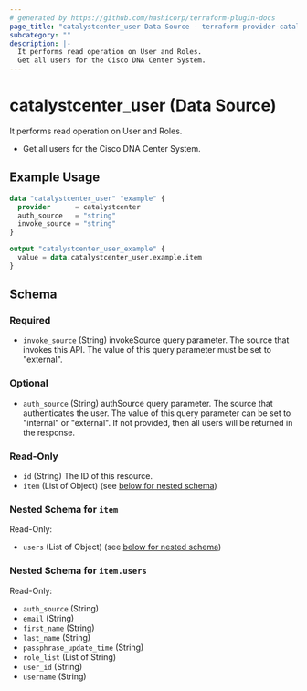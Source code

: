 ```yaml
---
# generated by https://github.com/hashicorp/terraform-plugin-docs
page_title: "catalystcenter_user Data Source - terraform-provider-catalystcenter"
subcategory: ""
description: |-
  It performs read operation on User and Roles.
  Get all users for the Cisco DNA Center System.
---
```


# catalystcenter_user (Data Source)

It performs read operation on User and Roles.

- Get all users for the Cisco DNA Center System.

## Example Usage

```terraform
data "catalystcenter_user" "example" {
  provider      = catalystcenter
  auth_source   = "string"
  invoke_source = "string"
}

output "catalystcenter_user_example" {
  value = data.catalystcenter_user.example.item
}
```

<!-- schema generated by tfplugindocs -->
## Schema

### Required

- `invoke_source` (String) invokeSource query parameter. The source that invokes this API. The value of this query parameter must be set to "external".

### Optional

- `auth_source` (String) authSource query parameter. The source that authenticates the user. The value of this query parameter can be set to "internal" or "external". If not provided, then all users will be returned in the response.

### Read-Only

- `id` (String) The ID of this resource.
- `item` (List of Object) (see [below for nested schema](#nestedatt--item))

<a id="nestedatt--item"></a>
### Nested Schema for `item`

Read-Only:

- `users` (List of Object) (see [below for nested schema](#nestedobjatt--item--users))

<a id="nestedobjatt--item--users"></a>
### Nested Schema for `item.users`

Read-Only:

- `auth_source` (String)
- `email` (String)
- `first_name` (String)
- `last_name` (String)
- `passphrase_update_time` (String)
- `role_list` (List of String)
- `user_id` (String)
- `username` (String)
